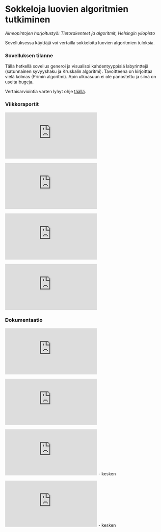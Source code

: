 # Sokkeloja luovien algoritmien tutkiminen
_Aineopintojen harjoitustyö: Tietorakenteet ja algoritmit, Helsingin yliopisto_

Sovelluksessa käyttäjä voi vertailla sokkeloita luovien algoritmien tuloksia. 


### Sovelluksen tilanne

Tällä hetkellä sovellus generoi ja visualisoi kahdentyyppisiä labyrinttejä (satunnainen syvyyshaku ja Kruskalin algoritmi). Tavoitteena on kirjoittaa vielä kolmas (Primin algoritmi). Apin ulkoasuun ei ole panostettu ja siinä on useita bugeja. 

Vertaisarviointia varten lyhyt ohje [täällä](https://github.com/KatjaKvintus/maze_generation/blob/main/dokumentaatio/testausohjeita.md).


### Viikkoraportit

![Viikkoraportti 1](https://github.com/KatjaKvintus/maze_generation/blob/main/dokumentaatio/Viikkoraportti_1.md)

![Viikkoraportti 2](https://github.com/KatjaKvintus/maze_generation/blob/main/dokumentaatio/Viikkoraportti_2.md)

![Viikkoraportti 3](https://github.com/KatjaKvintus/maze_generation/blob/main/dokumentaatio/Viikkoraportti_3.md)

![Viikkoraportti 4](https://github.com/KatjaKvintus/maze_generation/blob/main/dokumentaatio/Viikkoraportti_4.md)


### Dokumentaatio

![Määrittelydokumentti](https://github.com/KatjaKvintus/maze_generation/blob/main/dokumentaatio/M%C3%A4%C3%A4rittelydokumentti.md)

![Tuntikirjanpito](https://github.com/KatjaKvintus/maze_generation/blob/main/dokumentaatio/tuntikirjanpito.md)

![Testausdokumentti](https://github.com/KatjaKvintus/maze_generation/blob/main/dokumentaatio/testausdokumentti.md) - kesken

![Toteutusdokumentti](https://github.com/KatjaKvintus/maze_generation/blob/main/dokumentaatio/toteutusdokumentti.md) - kesken
